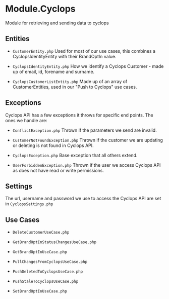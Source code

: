 # Module.Cyclops
Module for retrieving and sending data to cyclops

## Entities

* `CustomerEntity.php` Used for most of our use cases, this combines a CyclopsIdentityEntity with their BrandOptIn value.

* `CyclopsIdentityEntity.php` How we identify a Cyclops Customer - made up of email, id, forename and surname. 

* `CyclopsCustomerListEntity.php` Made up of an array of CustomerEntities, used in our "Push to Cyclops" use cases.

## Exceptions

Cyclops API has a few exceptions it throws for specific end points. The ones we handle are:

* `ConflictException.php` Thrown if the parameters we send are invalid.

* `CustomerNotFoundException.php` Thrown if the customer we are updating or deleting is not found in Cyclops API.

* `CyclopsException.php` Base exception that all others extend.

* `UserForbiddenException.php` Thrown if the user we access Cyclops API as does not have read or write permissions. 

## Settings
The url, username and password we use to access the Cyclops API are set in `CyclopsSettings.php` 

## Use Cases

* `DeleteCustomerUseCase.php`

* `GetBrandOptInStatusChangesUseCase.php`

* `GetBrandOptInUseCase.php`

* `PullChangesFromCyclopsUseCase.php`

* `PushDeletedToCyclopsUseCase.php`

* `PushStaleToCyclopsUseCase.php`

* `SetBrandOptInUseCase.php`
